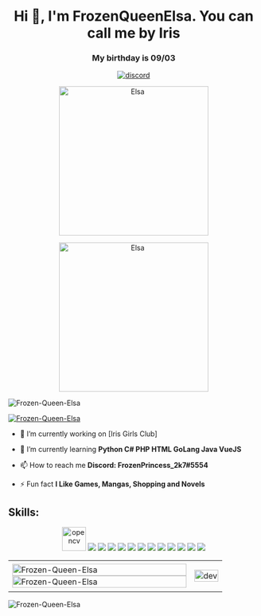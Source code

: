 <h1 align="center">Hi 👋, I'm FrozenQueenElsa. You can call me by Iris</h1>
<h3 align="center">My birthday is 09/03</h3>
<p align="center">
<a href="https://discord.com/users/900438533997731850"><img src="https://discord.c99.nl/widget/theme-3/900438533997731850.png" alt="discord" /></a> 
</p>
<p align="center"> 
        <img src="https://media1.giphy.com/media/42WdiWfCKp6xD9uUQ2/giphy.gif?cid=790b761110372aa7ecc416fa3dbee5d33fadc5fc090c1c69&rid=giphy.gif&ct=g" alt="Elsa" width="300px"/>
</p>
<p align="center"> 
        <img src="https://i.ibb.co/ynD1Ffn/Elsa-Yugioh.png" alt="Elsa" width="300px"/>
      </p>
<p align="left"> <img src="https://komarev.com/ghpvc/?username=Frozen-Queen-Elsa&label=Profile%20views&color=0e75b6&style=flat" alt="Frozen-Queen-Elsa" /> </p>

<p align="left"> <a href="https://github.com/Frozen-Queen-Elsa/Elsa-Github-Tropy"><img src="https://github-profile-trophy.vercel.app/?username=Frozen-Queen-Elsa&theme=tokyonight&row=2&column=3&no-bg=true" alt="Frozen-Queen-Elsa" /></a> </p>

- 🔭 I’m currently working on [Iris Girls Club] 

- 🌱 I’m currently learning **Python C# PHP HTML GoLang Java VueJS** 

- 📫 How to reach me **Discord: FrozenPrincess_2k7#5554** 

- ⚡ Fun fact **I Like Games, Mangas, Shopping and Novels**


</p>

## Skills:
<p align="center">
  <img src="https://www.vectorlogo.zone/logos/opencv/opencv-icon.svg" alt="opencv" width="48" height="48"/> 
  <img src="https://img.icons8.com/color/48/000000/microsoft-sql-server.png"/>
  <img src="https://img.icons8.com/color/48/000000/mysql-logo.png"/>
  <img src="https://img.icons8.com/color/48/000000/mongodb.png"/>
  <img src="https://img.icons8.com/fluent/48/000000/matlab.png"/>
  <img src="https://img.icons8.com/color/48/000000/git.png"/>
  <img src="https://img.icons8.com/color/48/000000/github-2.png"/>
  <img src="https://img.icons8.com/color/48/000000/visual-studio-code-2019.png"/>
  <img src="https://img.icons8.com/color/48/000000/visual-studio-2019.png"/>
  <img src="https://img.icons8.com/dusk/48/000000/anaconda.png"/>
  <img src="https://img.icons8.com/fluent/48/000000/spyder-ide.png"/>
  <img src="https://img.icons8.com/color/48/000000/trello.png"/>
  <img src="https://img.icons8.com/color/48/000000/python.png"/>

</p>

<table style="width:100%;">
  <tr>
    <td>
      <img src="https://github-readme-stats.vercel.app/api/top-langs/?username=Frozen-Queen-Elsa&bg_color=FFFFFF00&text_color=179fa3&layout=compact&hide=CSS&langs_count=10&custom_title=Top%20ngôn%20ngữ%20được%20dùng" alt="Frozen-Queen-Elsa" width="100%"/>
      <img src="https://github-readme-stats.vercel.app/api?username=Frozen-Queen-Elsa&bg_color=FFFFFF00&text_color=179fa3&show_icons=true&count_private=true&include_all_commits=true&custom_title=Hoạt%20động%20trên%20Github" alt="Frozen-Queen-Elsa" width="100%"/>
    </td>
    <td>
      <p align="center"> 
        <img src="https://cdn.dribbble.com/users/1059583/screenshots/4171367/coding-freak.gif" alt="dev" width="100%"/>
      </p>
    </td>
  </tr>
</table>

<p ><img align="center" src="https://github-readme-streak-stats.herokuapp.com/?user=Frozen-Queen-Elsa&" alt="Frozen-Queen-Elsa" /></p>
